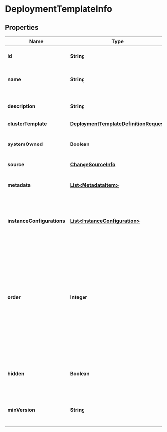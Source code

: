 # DeploymentTemplateInfo

## Properties
Name | Type | Description | Notes
------------ | ------------- | ------------- | -------------
**id** | **String** | The unique identifier for the template. |  [optional]
**name** | **String** | A human readable name for the template. | 
**description** | **String** | An optional description for the template. |  [optional]
**clusterTemplate** | [**DeploymentTemplateDefinitionRequest**](DeploymentTemplateDefinitionRequest.md) |  |  [optional]
**systemOwned** | **Boolean** | Whether or not if this is system owned template. |  [optional]
**source** | [**ChangeSourceInfo**](ChangeSourceInfo.md) |  |  [optional]
**metadata** | [**List&lt;MetadataItem&gt;**](MetadataItem.md) | Optional arbitrary metadata to associate with this template. |  [optional]
**instanceConfigurations** | [**List&lt;InstanceConfiguration&gt;**](InstanceConfiguration.md) | Optional list of instance configurations used in the cluster template. |  [optional]
**order** | **Integer** | Determines the order in which this template should be returned when listed. Templates are returned in ascending order. If not specified, then the template willbe appended to the end of the list. |  [optional]
**hidden** | **Boolean** | Whether or not the deployment template is hidden by default. |  [optional]
**minVersion** | **String** | Minimum stack version required by this template, if any. |  [optional]
